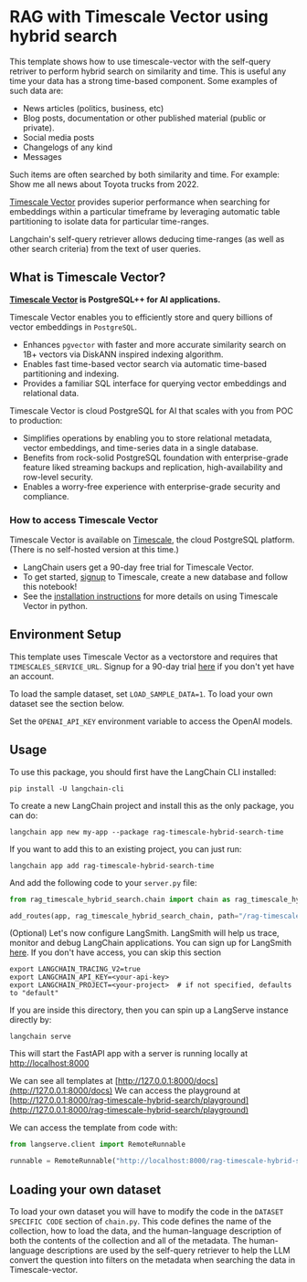 # RAG with Timescale Vector using hybrid search

This template shows how to use timescale-vector with the self-query retriver to perform hybrid search on similarity and time.
This is useful any time your data has a strong time-based component. Some examples of such data are:
- News articles (politics, business, etc)
- Blog posts, documentation or other published material (public or private).
- Social media posts
- Changelogs of any kind
- Messages

Such items are often searched by both similarity and time. For example: Show me all news about Toyota trucks from 2022.

[Timescale Vector](https://www.timescale.com/ai?utm_campaign=vectorlaunch&utm_source=langchain&utm_medium=referral)  provides superior performance when searching for embeddings within a particular timeframe by leveraging automatic table partitioning to isolate data for particular time-ranges.

Langchain's self-query retriever allows deducing time-ranges (as well as other search criteria) from the text of user queries.

## What is Timescale Vector?
**[Timescale Vector](https://www.timescale.com/ai?utm_campaign=vectorlaunch&utm_source=langchain&utm_medium=referral) is PostgreSQL++ for AI applications.**

Timescale Vector enables you to efficiently store and query billions of vector embeddings in `PostgreSQL`.
- Enhances `pgvector` with faster and more accurate similarity search on 1B+ vectors via DiskANN inspired indexing algorithm.
- Enables fast time-based vector search via automatic time-based partitioning and indexing.
- Provides a familiar SQL interface for querying vector embeddings and relational data.

Timescale Vector is cloud PostgreSQL for AI that scales with you from POC to production:
- Simplifies operations by enabling you to store relational metadata, vector embeddings, and time-series data in a single database.
- Benefits from rock-solid PostgreSQL foundation with enterprise-grade feature liked streaming backups and replication, high-availability and row-level security.
- Enables a worry-free experience with enterprise-grade security and compliance.

### How to access Timescale Vector
Timescale Vector is available on [Timescale](https://www.timescale.com/products?utm_campaign=vectorlaunch&utm_source=langchain&utm_medium=referral), the cloud PostgreSQL platform. (There is no self-hosted version at this time.)

- LangChain users get a 90-day free trial for Timescale Vector.
- To get started, [signup](https://console.cloud.timescale.com/signup?utm_campaign=vectorlaunch&utm_source=langchain&utm_medium=referral) to Timescale, create a new database and follow this notebook!
- See the [installation instructions](https://github.com/timescale/python-vector) for more details on using Timescale Vector in python.

## Environment Setup

This template uses Timescale Vector as a vectorstore and requires that `TIMESCALES_SERVICE_URL`. Signup for a 90-day trial [here](https://console.cloud.timescale.com/signup?utm_campaign=vectorlaunch&utm_source=langchain&utm_medium=referral) if you don't yet have an account.

To load the sample dataset, set `LOAD_SAMPLE_DATA=1`. To load your own dataset see the section below.

Set the `OPENAI_API_KEY` environment variable to access the OpenAI models.

## Usage

To use this package, you should first have the LangChain CLI installed:

```shell
pip install -U langchain-cli
```

To create a new LangChain project and install this as the only package, you can do:

```shell
langchain app new my-app --package rag-timescale-hybrid-search-time
```

If you want to add this to an existing project, you can just run:

```shell
langchain app add rag-timescale-hybrid-search-time
```

And add the following code to your `server.py` file:
```python
from rag_timescale_hybrid_search.chain import chain as rag_timescale_hybrid_search_chain

add_routes(app, rag_timescale_hybrid_search_chain, path="/rag-timescale-hybrid-search")
```

(Optional) Let's now configure LangSmith.
LangSmith will help us trace, monitor and debug LangChain applications.
You can sign up for LangSmith [here](https://smith.langchain.com/).
If you don't have access, you can skip this section

```shell
export LANGCHAIN_TRACING_V2=true
export LANGCHAIN_API_KEY=<your-api-key>
export LANGCHAIN_PROJECT=<your-project>  # if not specified, defaults to "default"
```

If you are inside this directory, then you can spin up a LangServe instance directly by:

```shell
langchain serve
```

This will start the FastAPI app with a server is running locally at
[http://localhost:8000](http://localhost:8000)

We can see all templates at [http://127.0.0.1:8000/docs](http://127.0.0.1:8000/docs)
We can access the playground at [http://127.0.0.1:8000/rag-timescale-hybrid-search/playground](http://127.0.0.1:8000/rag-timescale-hybrid-search/playground)

We can access the template from code with:

```python
from langserve.client import RemoteRunnable

runnable = RemoteRunnable("http://localhost:8000/rag-timescale-hybrid-search")
```

## Loading your own dataset

To load your own dataset you will have to modify the code in the `DATASET SPECIFIC CODE` section of `chain.py`.
This code defines the name of the collection, how to load the data, and the human-language description of both the
contents of the collection and all of the metadata. The human-language descriptions are used by the self-query retriever
to help the LLM convert the question into filters on the metadata when searching the data in Timescale-vector.